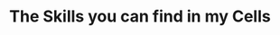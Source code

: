 ---
templateKey: 'skills-page'
title: The Skills you can find in my Cells
skills:
  - subskills:
      - skillName: ReactJS
        description: React JS is a JavaScript library for building user interfaces.
        image: /img/logo512.png
    skillName: JavaScript
    image: /img/js.png
---